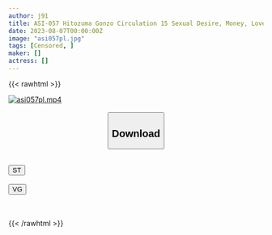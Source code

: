 ```yaml
---
author: j91
title: ASI-057 Hitozuma Gonzo Circulation 15 Sexual Desire, Money, Love…Exposing The Unusual Desires Of An Ordinary Wife!
date: 2023-08-07T00:00:00Z
image: "asi057pl.jpg"
tags: [Censored, ]
maker: []
actress: []
---
```



{{< rawhtml >}}

<div class="video" data-videoid="9WQVybOJDWH6Qx">
    <a href="javascript:;">
        <img src="https://my.j91.asia/posts/asi057pl/asi057pl.jpg" width="WIDTH" height="HEIGHT" alt="asi057pl.mp4" loading="lazy">
    </a>
</div>

<script type="text/javascript" src="https://j91.asia/asset/on-demand-st.js"></script>

<br>
  <link rel="stylesheet" href="https://j91.asia/asset/bs5.css">
  
  <center>
  <button class="btn btn-primary" type="button" data-bs-toggle="collapse" data-bs-target=".multi-collapse" aria-expanded="false" aria-controls="multiCollapseExample1 multiCollapseExample2"><h2>Download</h2></button></center>
</p>
<div class="row">
  <div class="col">
    <div class="collapse multi-collapse" id="multiCollapseExample1">
      <div class="card card-body">
	      	      <br>
<div class="buttons">  
<a href="https://streamtape.to/v/9WQVybOJDWH6Qx"><button class="btn-hover color-3"><i class="fa fa-download"></i> ST</button></a></div>
    </div>
  </div>
</div>
  <div class="col">
    <div class="collapse multi-collapse" id="multiCollapseExample2">
      <div class="card card-body">
	      <br>
<div class="buttons">
    <a href="https://vgembed.com/v/Ro7kOVDqwmxZWBn"><button class="btn-hover color-9"><i class="fa fa-download"></i> VG</button></a></div>
<br><br>
      </div>
    </div>
  </div>
</div>

{{< /rawhtml >}}